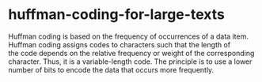 # huffman-coding-for-large-texts
Huffman coding is based on the frequency of occurrences of a data item.  Huffman coding assigns codes to characters such that the length of the code depends on the relative frequency or weight of the corresponding character. Thus, it is a variable-length code. The principle is to use a lower number of bits to encode the data that occurs more frequently.

